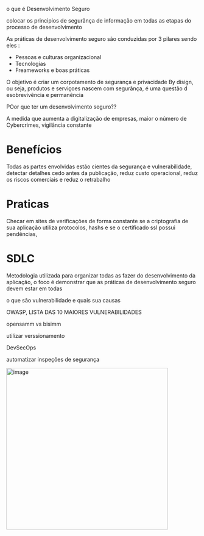 o que é Desenvolvimento Seguro

colocar os principios de segurãnça de informação em todas as etapas do processo de desenvolvimento 

As práticas de desenvolvimento seguro são conduzidas por 3 pilares 
sendo eles :

- Pessoas e culturas organizacional
- Tecnologias
- Freameworks e boas práticas 

O objetivo é criar um corpotamento de segurança e privacidade By disign, ou seja, produtos e serviçoes nascem com segurãnça, é uma questão d esobrevivência e permanência

POor que ter um desenvolvimento seguro??

A medida que aumenta a digitalização de empresas, maior o número de Cybercrimes, vigilância constante 

# Benefícios

Todas as partes envolvidas estão cientes da segurança e vulnerabilidade, detectar detalhes cedo antes da publicação, reduz custo operacional,
reduz os riscos comerciais e reduz o retrabalho 

# Praticas

Checar em sites de verificações de forma constante se a criptografia de sua aplicação utiliza protocolos, hashs e se o certificado ssl possui pendências, 

# SDLC

Metodologia utilizada para organizar todas as fazer do desenvolvimento da aplicação, o foco é demonstrar que as práticas de desenvolvimento seguro devem estar em todas 

o que são vulnerabilidade e quais sua causas 

OWASP, LISTA DAS 10 MAIORES VULNERABILIDADES 

opensamm vs bisimm

utilizar verssionamento 

DevSecOps

automatizar inspeções de segurança 

<img width="424" alt="image" src="https://github.com/MatheusLCSantos7/AcademiaStFNN/assets/93961602/70178897-e0d8-4659-aa73-0a7b4249c0f9">

